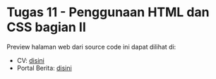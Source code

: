 # Tugas 11 - Penggunaan HTML dan CSS bagian II

Preview halaman web dari source code ini dapat dilihat di:

- CV: [disini](https://abdurraziq.github.io/Tugas_11-HTML-_CSS_2/cvsaya/)
- Portal Berita: [disini](https://abdurraziq.github.io/Tugas_11-HTML-_CSS_2/portal-berita/)
